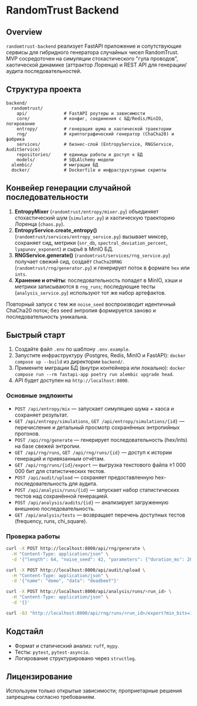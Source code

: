 # RandomTrust Backend

## Overview

`randomtrust-backend` реализует FastAPI приложение и сопутствующие сервисы для гибридного генератора случайных чисел RandomTrust. MVP сосредоточен на симуляции стохастического "гула проводов", хаотической динамике (аттрактор Лоренца) и REST API для генерации/аудита последовательностей.

## Структура проекта

```text
backend/
  randomtrust/
    api/              # FastAPI роутеры и зависимости
    core/             # конфиг, соединения с БД/Redis/MinIO, логирование
    entropy/          # генерация шума и хаотической траектории
    rng/              # криптографический генератор (ChaCha20) и фабрика
    services/         # бизнес-слой (EntropyService, RNGService, AuditService)
    repositories/     # единицы работы и доступ к БД
    models/           # SQLAlchemy модели
  alembic/            # миграции БД
  docker/             # Dockerfile и инфраструктурные скрипты
```

## Конвейер генерации случайной последовательности

1. **EntropyMixer** (`randomtrust/entropy/mixer.py`) объединяет стохастический шум (`simulator.py`) и хаотическую траекторию Лоренца (`chaos.py`).
2. **EntropyService.create_entropy()** (`randomtrust/services/entropy_service.py`) вызывает миксер, сохраняет сид, метрики (`snr_db`, `spectral_deviation_percent`, `lyapunov_exponent`) и сырьё в MinIO БД.
3. **RNGService.generate()** (`randomtrust/services/rng_service.py`) получает свежий сид, создаёт `ChaCha20RNG` (`randomtrust/rng/generator.py`) и генерирует поток в формате `hex` или `ints`.
4. **Хранение и отчёты**: последовательность попадет в MinIO, хэши и метрики записываются в `rng_runs`; последующие тесты (`analysis_service.py`) используют тот же набор артефактов.

Повторный запуск с тем же `noise_seed` воспроизводит идентичный ChaCha20 поток; без seed энтропия формируется заново и последовательность уникальна.

## Быстрый старт

1. Создайте файл `.env` по шаблону `.env.example`.
2. Запустите инфраструктуру (Postgres, Redis, MinIO и FastAPI): `docker compose up --build` из директории `backend/`.
3. Примените миграции БД (внутри контейнера или локально): `docker compose run --rm fastapi-app poetry run alembic upgrade head`.
4. API будет доступен на `http://localhost:8000`.

### Основные эндпоинты

- `POST /api/entropy/mix` — запускает симуляцию шума + хаоса и сохраняет результат.
- `GET /api/entropy/simulations`, `GET /api/entropy/simulations/{id}` — перечисление и детальный просмотр сохранённых энтропийных прогонов.
- `POST /api/rng/generate` — генерирует последовательность (hex/ints) на базе свежей энтропии.
- `GET /api/rng/runs`, `GET /api/rng/runs/{id}` — доступ к истории генераций и привязанным отчётам.
- `GET /api/rng/runs/{id}/export` — выгрузка текстового файла ≥1 000 000 бит для статистических тестов.
- `POST /api/audit/upload` — сохраняет предоставленную hex-последовательность для аудита.
- `POST /api/analysis/runs/{id}` — запускает набор статистических тестов над сохранённой генерацией.
- `POST /api/analysis/audits/{id}` — анализирует загруженную внешнюю последовательность.
- `GET /api/analysis/tests` — возвращает перечень доступных тестов (frequency, runs, chi_square).

### Проверка работы

```bash
curl -X POST http://localhost:8000/api/rng/generate \
  -H "Content-Type: application/json" \
  -d '{"length": 64, "noise_seed": 42, "parameters": {"duration_ms": 200}}'

curl -X POST http://localhost:8000/api/audit/upload \
  -H "Content-Type: application/json" \
  -d '{"name": "demo", "data": "deadbeef"}'

curl -X POST http://localhost:8000/api/analysis/runs/<run_id> \
  -H "Content-Type: application/json" \
  -d '{}'

curl -OJ "http://localhost:8000/api/rng/runs/<run_id>/export?min_bits=1000000"
```

## Кодстайл

- Формат и статический анализ: `ruff`, `mypy`.
- Тесты: `pytest`, `pytest-asyncio`.
- Логирование структурировано через `structlog`.

## Лицензирование

Используем только открытые зависимости; проприетарные решения запрещены согласно требованиям.
